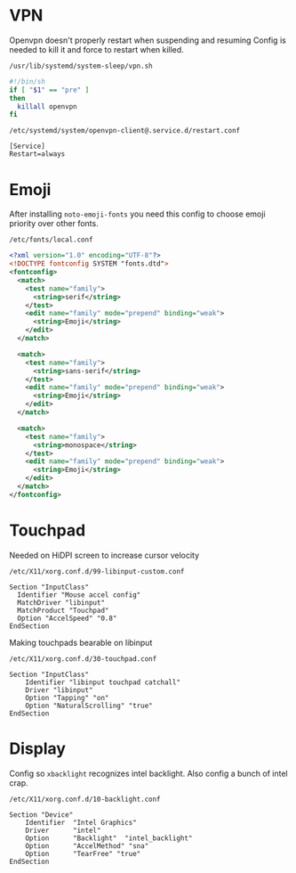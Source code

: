 # VPN
Openvpn doesn't properly restart when suspending and resuming
Config is needed to kill it and force to restart when killed.

`/usr/lib/systemd/system-sleep/vpn.sh`
```bash
#!/bin/sh
if [ "$1" == "pre" ]
then
  killall openvpn
fi
```

`/etc/systemd/system/openvpn-client@.service.d/restart.conf`
```
[Service]
Restart=always
```

# Emoji
After installing `noto-emoji-fonts` you need this config to choose emoji priority over other fonts.

`/etc/fonts/local.conf`
```xml
<?xml version="1.0" encoding="UTF-8"?>
<!DOCTYPE fontconfig SYSTEM "fonts.dtd">
<fontconfig>
  <match>
    <test name="family">
      <string>serif</string>
    </test>
    <edit name="family" mode="prepend" binding="weak">
      <string>Emoji</string>
    </edit>
  </match>

  <match>
    <test name="family">
      <string>sans-serif</string>
    </test>
    <edit name="family" mode="prepend" binding="weak">
      <string>Emoji</string>
    </edit>
  </match>

  <match>
    <test name="family">
      <string>monospace</string>
    </test>
    <edit name="family" mode="prepend" binding="weak">
      <string>Emoji</string>
    </edit>
  </match>
</fontconfig>
```

# Touchpad
Needed on HiDPI screen to increase cursor velocity

`/etc/X11/xorg.conf.d/99-libinput-custom.conf`
```
Section "InputClass"
  Identifier "Mouse accel config"
  MatchDriver "libinput"
  MatchProduct "Touchpad"
  Option "AccelSpeed" "0.8"
EndSection
```

Making touchpads bearable on libinput

`/etc/X11/xorg.conf.d/30-touchpad.conf`
```
Section "InputClass"
    Identifier "libinput touchpad catchall"
    Driver "libinput"
    Option "Tapping" "on"
    Option "NaturalScrolling" "true"
EndSection
```

# Display
Config so `xbacklight` recognizes intel backlight. Also config a bunch of intel crap.

`/etc/X11/xorg.conf.d/10-backlight.conf`
```
Section "Device"
    Identifier  "Intel Graphics"
    Driver      "intel"
    Option      "Backlight"  "intel_backlight"
    Option      "AccelMethod" "sna"
    Option      "TearFree" "true"
EndSection
```
